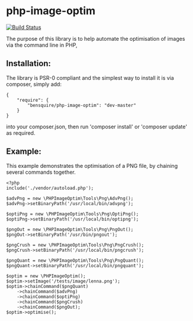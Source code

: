 php-image-optim
===============
[![Build Status](https://travis-ci.org/bensquire/php-image-optim.png)](https://travis-ci.org/bensquire/php-image-optim)

The purpose of this library is to help automate the optimisation of images via the command line in PHP,

Installation:
-------------
The library is PSR-0 compliant and the simplest way to install it is via composer, simply add:

    {
        "require": {
            "bensquire/php-image-optim": "dev-master"
        }
    }

into your composer.json, then run 'composer install' or 'composer update' as required.

Example:
--------
This example demonstrates the optimisation of a PNG file, by chaining several commands together.

    <?php
    include('./vendor/autoload.php');
    
    $advPng = new \PHPImageOptim\Tools\Png\AdvPng();
    $advPng->setBinaryPath('/usr/local/bin/advpng');
    
    $optiPng = new \PHPImageOptim\Tools\Png\OptiPng();
    $optiPng->setBinaryPath('/usr/local/bin/optipng');
    
    $pngOut = new \PHPImageOptim\Tools\Png\PngOut();
    $pngOut->setBinaryPath('/usr/bin/pngout');
    
    $pngCrush = new \PHPImageOptim\Tools\Png\PngCrush();
    $pngCrush->setBinaryPath('/usr/local/bin/pngcrush');
    
    $pngQuant = new \PHPImageOptim\Tools\Png\PngQuant();
    $pngQuant->setBinaryPath('/usr/local/bin/pngquant');
    
    $optim = new \PHPImageOptim();
    $optim->setImage('/tests/image/lenna.png');
    $optim->chainCommand($pngQuant)
        ->chainCommand($advPng)
        ->chainCommand($optiPng)
        ->chainCommand($pngCrush)
        ->chainCommand($pngOut);
    $optim->optimise();

